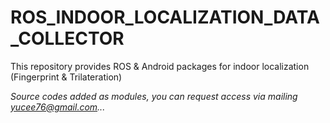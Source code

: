 # ROS_INDOOR_LOCALIZATION_DATA_COLLECTOR
This repository provides ROS &amp; Android packages for indoor localization (Fingerprint &amp; Trilateration)

*Source codes added as modules, you can request access via mailing yucee76@gmail.com...*
